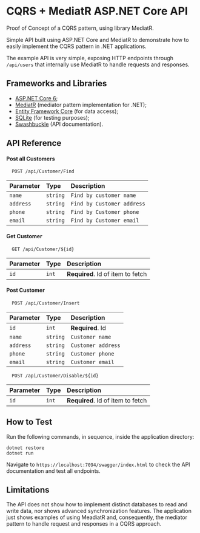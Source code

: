 # CQRS + MediatR ASP.NET Core API

Proof of Concept of a CQRS pattern, using library MediatR.

Simple API built using ASP.NET Core and MediatR to demonstrate how to easily implement the CQRS pattern in .NET applications.

The example API is very simple, exposing HTTP endpoints through `/api/users` that internally use MediatR to handle requests and responses.

## Frameworks and Libraries
- [ASP.NET Core 6](https://learn.microsoft.com/en-us/aspnet/core/release-notes/aspnetcore-6.0);
- [MediatR](https://github.com/jbogard/MediatR) (mediator pattern implementation for .NET);
- [Entity Framework Core](https://docs.microsoft.com/en-us/ef/core/) (for data access);
- [SQLite](https://www.sqlite.org/about.html) (for testing purposes);
- [Swashbuckle](https://github.com/domaindrivendev/Swashbuckle) (API documentation).


## API Reference

#### Post all Customers

```http
  POST /api/Customer/Find
```

| Parameter | Type     | Description                |
| :-------- | :------- | :------------------------- |
| `name`    | `string` | `Find by customer name`    |
| `address` | `string` | `Find by Customer address` |
| `phone`   | `string` | `Find by Customer phone`   |
| `email`   | `string` | `Find by Customer email`   |

#### Get Customer

```http
  GET /api/Customer/${id}
```

| Parameter | Type     | Description                       |
| :-------- | :------- | :-------------------------------- |
| `id`      | `int`    | **Required**. Id of item to fetch |


#### Post Customer

```http
  POST /api/Customer/Insert
```

| Parameter | Type     | Description                |
| :-------- | :------- | :------------------------- |
| `id`      | `int`    | **Required**. Id           |
| `name`    | `string` | `Customer name`            |
| `address` | `string` | `Customer address`         |
| `phone`   | `string` | `Customer phone`           |
| `email`   | `string` | `Customer email`           |

```http
  POST /api/Customer/Disable/${id}
```

| Parameter | Type     | Description                       |
| :-------- | :------- | :-------------------------        |
| `id`      | `int`    | **Required**. Id of item to fetch |


## How to Test

Run the following commands, in sequence, inside the application directory:

```
dotnet restore
dotnet run
```

Navigate to `https://localhost:7094/swagger/index.html` to check the API documentation and test all endpoints.

## Limitations

The API does not show how to implement distinct databases to read and write data, nor shows advanced synchronization features. The application just shows examples of using MeadiatR and, consequently, the mediator pattern to handle request and responses in a CQRS approach.
